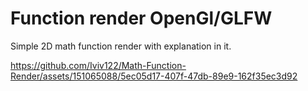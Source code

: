 <h1>Function render OpenGl/GLFW</h1>
Simple 2D math function render with explanation in it. 

https://github.com/Iviv122/Math-Function-Render/assets/151065088/5ec05d17-407f-47db-89e9-162f35ec3d92

